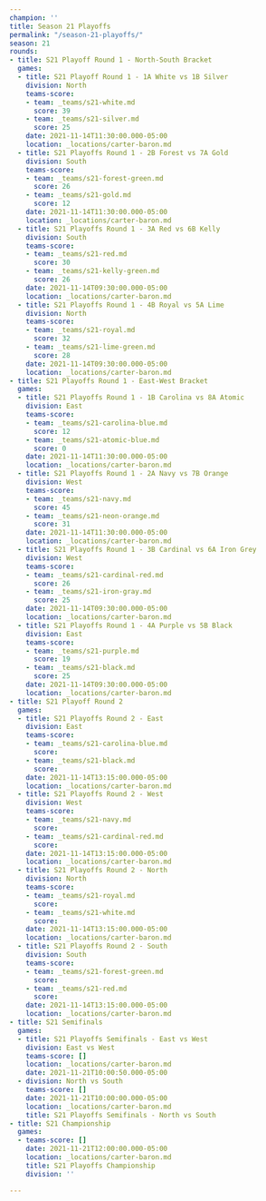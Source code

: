 ```yaml
---
champion: ''
title: Season 21 Playoffs
permalink: "/season-21-playoffs/"
season: 21
rounds:
- title: S21 Playoff Round 1 - North-South Bracket
  games:
  - title: S21 Playoff Round 1 - 1A White vs 1B Silver
    division: North
    teams-score:
    - team: _teams/s21-white.md
      score: 39
    - team: _teams/s21-silver.md
      score: 25
    date: 2021-11-14T11:30:00.000-05:00
    location: _locations/carter-baron.md
  - title: S21 Playoffs Round 1 - 2B Forest vs 7A Gold
    division: South
    teams-score:
    - team: _teams/s21-forest-green.md
      score: 26
    - team: _teams/s21-gold.md
      score: 12
    date: 2021-11-14T11:30:00.000-05:00
    location: _locations/carter-baron.md
  - title: S21 Playoffs Round 1 - 3A Red vs 6B Kelly
    division: South
    teams-score:
    - team: _teams/s21-red.md
      score: 30
    - team: _teams/s21-kelly-green.md
      score: 26
    date: 2021-11-14T09:30:00.000-05:00
    location: _locations/carter-baron.md
  - title: S21 Playoffs Round 1 - 4B Royal vs 5A Lime
    division: North
    teams-score:
    - team: _teams/s21-royal.md
      score: 32
    - team: _teams/s21-lime-green.md
      score: 28
    date: 2021-11-14T09:30:00.000-05:00
    location: _locations/carter-baron.md
- title: S21 Playoffs Round 1 - East-West Bracket
  games:
  - title: S21 Playoffs Round 1 - 1B Carolina vs 8A Atomic
    division: East
    teams-score:
    - team: _teams/s21-carolina-blue.md
      score: 12
    - team: _teams/s21-atomic-blue.md
      score: 0
    date: 2021-11-14T11:30:00.000-05:00
    location: _locations/carter-baron.md
  - title: S21 Playoffs Round 1 - 2A Navy vs 7B Orange
    division: West
    teams-score:
    - team: _teams/s21-navy.md
      score: 45
    - team: _teams/s21-neon-orange.md
      score: 31
    date: 2021-11-14T11:30:00.000-05:00
    location: _locations/carter-baron.md
  - title: S21 Playoffs Round 1 - 3B Cardinal vs 6A Iron Grey
    division: West
    teams-score:
    - team: _teams/s21-cardinal-red.md
      score: 26
    - team: _teams/s21-iron-gray.md
      score: 25
    date: 2021-11-14T09:30:00.000-05:00
    location: _locations/carter-baron.md
  - title: S21 Playoffs Round 1 - 4A Purple vs 5B Black
    division: East
    teams-score:
    - team: _teams/s21-purple.md
      score: 19
    - team: _teams/s21-black.md
      score: 25
    date: 2021-11-14T09:30:00.000-05:00
    location: _locations/carter-baron.md
- title: S21 Playoff Round 2
  games:
  - title: S21 Playoffs Round 2 - East
    division: East
    teams-score:
    - team: _teams/s21-carolina-blue.md
      score: 
    - team: _teams/s21-black.md
      score: 
    date: 2021-11-14T13:15:00.000-05:00
    location: _locations/carter-baron.md
  - title: S21 Playoffs Round 2 - West
    division: West
    teams-score:
    - team: _teams/s21-navy.md
      score: 
    - team: _teams/s21-cardinal-red.md
      score: 
    date: 2021-11-14T13:15:00.000-05:00
    location: _locations/carter-baron.md
  - title: S21 Playoffs Round 2 - North
    division: North
    teams-score:
    - team: _teams/s21-royal.md
      score: 
    - team: _teams/s21-white.md
      score: 
    date: 2021-11-14T13:15:00.000-05:00
    location: _locations/carter-baron.md
  - title: S21 Playoffs Round 2 - South
    division: South
    teams-score:
    - team: _teams/s21-forest-green.md
      score: 
    - team: _teams/s21-red.md
      score: 
    date: 2021-11-14T13:15:00.000-05:00
    location: _locations/carter-baron.md
- title: S21 Semifinals
  games:
  - title: S21 Playoffs Semifinals - East vs West
    division: East vs West
    teams-score: []
    location: _locations/carter-baron.md
    date: 2021-11-21T10:00:50.000-05:00
  - division: North vs South
    teams-score: []
    date: 2021-11-21T10:00:00.000-05:00
    location: _locations/carter-baron.md
    title: S21 Playoffs Semifinals - North vs South
- title: S21 Championship
  games:
  - teams-score: []
    date: 2021-11-21T12:00:00.000-05:00
    location: _locations/carter-baron.md
    title: S21 Playoffs Championship
    division: ''

---
```

